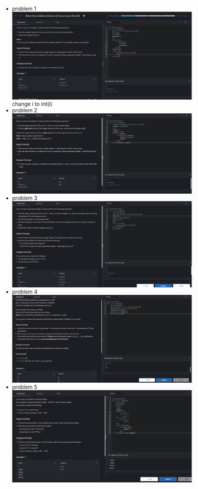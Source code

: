 - problem 1
        ![Alt text](image.png)
change i to int(i)
- problem 2
        ![Alt text](image-2.png)
- problem 3
         ![Alt text](image-3.png)
- problem 4
        ![Alt text](image-4.png)
-  problem 5
        ![Alt text](image-5.png)